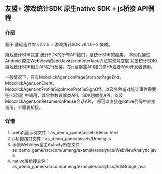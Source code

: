 ## 友盟+ 游戏统计SDK 原生native SDK + js桥接 API例程

### 介绍

基于 基础组件库 v2.2.5 + 游戏统计SDK v8.1.6+G 集成。


  游戏统计SDK包含 统计SDK的所有API接口，是统计SDK的超集。
本例程通过Android 原生WebView的addJavascriptInterface方法实现对底层
友盟统计SDK/游戏统计SDK相关API进行桥接，在js层暴露API接口供H5或者Web开发者调用。

  一般情况下，只有MobclickAgent.onPageStart/onPageEnd，MobclickAgent.onEvent、
MobclickAgent.onProfileSignIn/onProfileSignOff、以及各种游戏统计事件需要在H5页面
中调用，其它参数设置类API、SDK初始化API、以及MobclickAgent.onResume/onPause会话API，
都可以直接在native代码中直接调用，不需要桥接。

### 详情

1. web页面示例文件：as_demo_game/assets/demo.html
2. js桥接接口文件：as_demo_game/assets/Umeng.js
3. 示例WebView宿主Activity所在文件：as_demo_game/src/com/umeng/example/analytics/WebviewAnalytic.java
4. native层桥接文件：as_demo_game/src/com/umeng/example/analytics/SdkBridge.java

